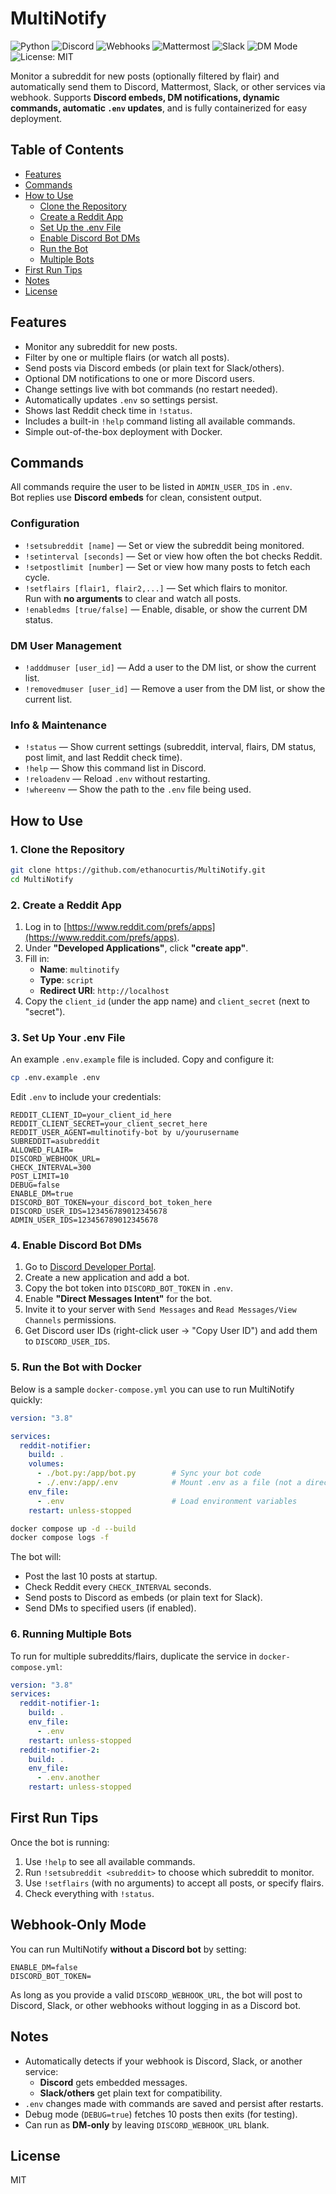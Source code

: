 # MultiNotify

![Python](https://img.shields.io/badge/Python-3.8+-blue) ![Discord](https://img.shields.io/badge/Discord-Bot-brightgreen) ![Webhooks](https://img.shields.io/badge/Webhook-Supported-green) ![Mattermost](https://img.shields.io/badge/Mattermost-Compatible-orange) ![Slack](https://img.shields.io/badge/Slack-Compatible-lightgrey) ![DM Mode](https://img.shields.io/badge/DM-Mode%20Supported-purple) ![License: MIT](https://img.shields.io/badge/License-MIT-yellow)

Monitor a subreddit for new posts (optionally filtered by flair) and automatically send them to Discord, Mattermost, Slack, or other services via webhook. Supports **Discord embeds, DM notifications, dynamic commands, automatic `.env` updates**, and is fully containerized for easy deployment.

## Table of Contents
- [Features](#features)
- [Commands](#commands)
- [How to Use](#how-to-use)
  - [Clone the Repository](#1-clone-the-repository)
  - [Create a Reddit App](#2-create-a-reddit-app)
  - [Set Up the .env File](#3-set-up-your-env-file)
  - [Enable Discord Bot DMs](#4-enable-discord-bot-dms)
  - [Run the Bot](#5-run-the-bot-with-docker)
  - [Multiple Bots](#6-running-multiple-bots)
- [First Run Tips](#first-run-tips)
- [Notes](#notes)
- [License](#license)

## Features
- Monitor any subreddit for new posts.
- Filter by one or multiple flairs (or watch all posts).
- Send posts via Discord embeds (or plain text for Slack/others).
- Optional DM notifications to one or more Discord users.
- Change settings live with bot commands (no restart needed).
- Automatically updates `.env` so settings persist.
- Shows last Reddit check time in `!status`.
- Includes a built-in `!help` command listing all available commands.
- Simple out-of-the-box deployment with Docker.

## Commands

All commands require the user to be listed in `ADMIN_USER_IDS` in `.env`.  
Bot replies use **Discord embeds** for clean, consistent output.

### Configuration
- `!setsubreddit [name]` — Set or view the subreddit being monitored.
- `!setinterval [seconds]` — Set or view how often the bot checks Reddit.
- `!setpostlimit [number]` — Set or view how many posts to fetch each cycle.
- `!setflairs [flair1, flair2,...]` — Set which flairs to monitor.  
  Run with **no arguments** to clear and watch all posts.
- `!enabledms [true/false]` — Enable, disable, or show the current DM status.

### DM User Management
- `!adddmuser [user_id]` — Add a user to the DM list, or show the current list.
- `!removedmuser [user_id]` — Remove a user from the DM list, or show the current list.

### Info & Maintenance
- `!status` — Show current settings (subreddit, interval, flairs, DM status, post limit, and last Reddit check time).
- `!help` — Show this command list in Discord.
- `!reloadenv` — Reload `.env` without restarting.
- `!whereenv` — Show the path to the `.env` file being used.

## How to Use

### 1. Clone the Repository
```bash
git clone https://github.com/ethanocurtis/MultiNotify.git
cd MultiNotify
```

### 2. Create a Reddit App
1. Log in to [https://www.reddit.com/prefs/apps](https://www.reddit.com/prefs/apps).
2. Under **"Developed Applications"**, click **"create app"**.
3. Fill in:
   - **Name**: `multinotify`
   - **Type**: `script`
   - **Redirect URI**: `http://localhost`
4. Copy the `client_id` (under the app name) and `client_secret` (next to "secret").

### 3. Set Up Your .env File
An example `.env.example` file is included. Copy and configure it:
```bash
cp .env.example .env
```

Edit `.env` to include your credentials:
```env
REDDIT_CLIENT_ID=your_client_id_here
REDDIT_CLIENT_SECRET=your_client_secret_here
REDDIT_USER_AGENT=multinotify-bot by u/yourusername
SUBREDDIT=asubreddit
ALLOWED_FLAIR=
DISCORD_WEBHOOK_URL=
CHECK_INTERVAL=300
POST_LIMIT=10
DEBUG=false
ENABLE_DM=true
DISCORD_BOT_TOKEN=your_discord_bot_token_here
DISCORD_USER_IDS=123456789012345678
ADMIN_USER_IDS=123456789012345678
```

### 4. Enable Discord Bot DMs
1. Go to [Discord Developer Portal](https://discord.com/developers/applications).
2. Create a new application and add a bot.
3. Copy the bot token into `DISCORD_BOT_TOKEN` in `.env`.
4. Enable **"Direct Messages Intent"** for the bot.
5. Invite it to your server with `Send Messages` and `Read Messages/View Channels` permissions.
6. Get Discord user IDs (right-click user → "Copy User ID") and add them to `DISCORD_USER_IDS`.

### 5. Run the Bot with Docker

Below is a sample `docker-compose.yml` you can use to run MultiNotify quickly:

```yaml
version: "3.8"

services:
  reddit-notifier:
    build: .
    volumes:
      - ./bot.py:/app/bot.py        # Sync your bot code
      - ./.env:/app/.env            # Mount .env as a file (not a directory!)
    env_file:
      - .env                        # Load environment variables
    restart: unless-stopped

```

```bash
docker compose up -d --build
docker compose logs -f
```

The bot will:
- Post the last 10 posts at startup.
- Check Reddit every `CHECK_INTERVAL` seconds.
- Send posts to Discord as embeds (or plain text for Slack).
- Send DMs to specified users (if enabled).

### 6. Running Multiple Bots
To run for multiple subreddits/flairs, duplicate the service in `docker-compose.yml`:
```yaml
version: "3.8"
services:
  reddit-notifier-1:
    build: .
    env_file:
      - .env
    restart: unless-stopped
  reddit-notifier-2:
    build: .
    env_file:
      - .env.another
    restart: unless-stopped
```

## First Run Tips
Once the bot is running:
1. Use `!help` to see all available commands.
2. Run `!setsubreddit <subreddit>` to choose which subreddit to monitor.
3. Use `!setflairs` (with no arguments) to accept all posts, or specify flairs.
4. Check everything with `!status`.

## Webhook-Only Mode
You can run MultiNotify **without a Discord bot** by setting:
```
ENABLE_DM=false
DISCORD_BOT_TOKEN=
```
As long as you provide a valid `DISCORD_WEBHOOK_URL`, the bot will post to Discord, Slack, or other webhooks without logging in as a Discord bot.

## Notes
- Automatically detects if your webhook is Discord, Slack, or another service:
  - **Discord** gets embedded messages.
  - **Slack/others** get plain text for compatibility.
- `.env` changes made with commands are saved and persist after restarts.
- Debug mode (`DEBUG=true`) fetches 10 posts then exits (for testing).
- Can run as **DM-only** by leaving `DISCORD_WEBHOOK_URL` blank.

## License
MIT
